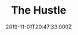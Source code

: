 ---
title: "The Hustle"
year: 2019
date: 2019-11-01T20:47:33.000Z
permalink: /almanac/movies/2019-11-01-the-hustle/index.html
rating: 3
---
